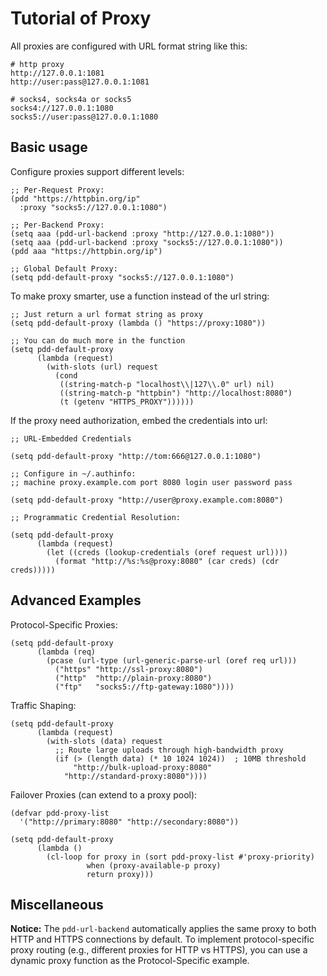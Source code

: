 # Tutorial of Proxy

All proxies are configured with URL format string like this:
```shell
# http proxy
http://127.0.0.1:1081
http://user:pass@127.0.0.1:1081

# socks4, socks4a or socks5
socks4://127.0.0.1:1080
socks5://user:pass@127.0.0.1:1080
```

## Basic usage

Configure proxies support different levels:

```emacs-lisp
;; Per-Request Proxy:
(pdd "https://httpbin.org/ip"
  :proxy "socks5://127.0.0.1:1080")

;; Per-Backend Proxy:
(setq aaa (pdd-url-backend :proxy "http://127.0.0.1:1080"))
(setq aaa (pdd-url-backend :proxy "socks5://127.0.0.1:1080"))
(pdd aaa "https://httpbin.org/ip")

;; Global Default Proxy:
(setq pdd-default-proxy "socks5://127.0.0.1:1080")
```

To make proxy smarter, use a function instead of the url string:

```emacs-lisp
;; Just return a url format string as proxy
(setq pdd-default-proxy (lambda () "https://proxy:1080"))

;; You can do much more in the function
(setq pdd-default-proxy
      (lambda (request)
        (with-slots (url) request
          (cond
           ((string-match-p "localhost\\|127\\.0" url) nil)
           ((string-match-p "httpbin") "http://localhost:8080")
           (t (getenv "HTTPS_PROXY"))))))
```

If the proxy need authorization, embed the credentials into url:
```emacs-lisp
;; URL-Embedded Credentials

(setq pdd-default-proxy "http://tom:666@127.0.0.1:1080")

;; Configure in ~/.authinfo:
;; machine proxy.example.com port 8080 login user password pass

(setq pdd-default-proxy "http://user@proxy.example.com:8080")

;; Programmatic Credential Resolution:

(setq pdd-default-proxy
      (lambda (request)
        (let ((creds (lookup-credentials (oref request url))))
          (format "http://%s:%s@proxy:8080" (car creds) (cdr creds)))))
```

## Advanced Examples

Protocol-Specific Proxies:
```emacs-lisp
(setq pdd-default-proxy
      (lambda (req)
        (pcase (url-type (url-generic-parse-url (oref req url)))
          ("https" "http://ssl-proxy:8080")
          ("http"  "http://plain-proxy:8080")
          ("ftp"   "socks5://ftp-gateway:1080"))))
```

Traffic Shaping:
```emacs-lisp
(setq pdd-default-proxy
      (lambda (request)
        (with-slots (data) request
          ;; Route large uploads through high-bandwidth proxy
          (if (> (length data) (* 10 1024 1024))  ; 10MB threshold
              "http://bulk-upload-proxy:8080"
            "http://standard-proxy:8080"))))
```

Failover Proxies (can extend to a proxy pool):
```emacs-lisp
(defvar pdd-proxy-list
  '("http://primary:8080" "http://secondary:8080"))

(setq pdd-default-proxy
      (lambda ()
        (cl-loop for proxy in (sort pdd-proxy-list #'proxy-priority)
                 when (proxy-available-p proxy)
                 return proxy)))
```

## Miscellaneous

**Notice:** The `pdd-url-backend` automatically applies the same proxy to both HTTP and HTTPS connections by default. To implement protocol-specific proxy routing (e.g., different proxies for HTTP vs HTTPS), you can use a dynamic proxy function as the Protocol-Specific example.
